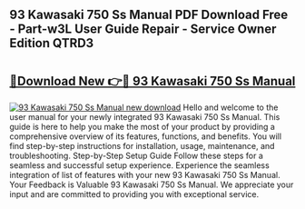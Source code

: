 ## 93 Kawasaki 750 Ss Manual PDF Download Free - Part-w3L User Guide Repair - Service Owner Edition QTRD3

# <h2><a href="http://bc80635.oget.top/?id=93+Kawasaki+750+Ss+Manual">🔗Download New 👉🔴 93 Kawasaki 750 Ss Manual</a></h2>

[![93 Kawasaki 750 Ss Manual new download](https://i.imgur.com/5g1atiW.png)](http://bc80635.oget.top/?id=93+Kawasaki+750+Ss+Manual)
Hello and welcome to the user manual for your newly integrated 93 Kawasaki 750 Ss Manual. This guide is here to help you make the most of your product by providing a comprehensive overview of its features, functions, and benefits. You will find step-by-step instructions for installation, usage, maintenance, and troubleshooting. Step-by-Step Setup Guide Follow these steps for a seamless and successful setup experience. Experience the seamless integration of list of features with your new 93 Kawasaki 750 Ss Manual. Your Feedback is Valuable 93 Kawasaki 750 Ss Manual. We appreciate your input and are committed to providing you with exceptional service.
